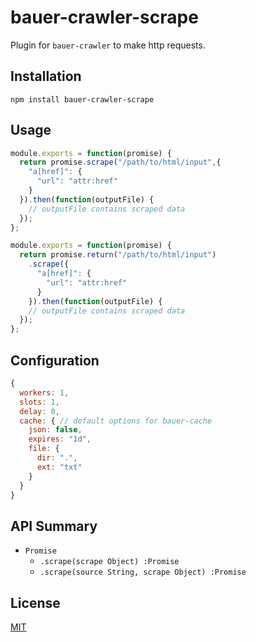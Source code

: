 # bauer-crawler-scrape

Plugin for `bauer-crawler` to make http requests.

## Installation

```
npm install bauer-crawler-scrape
```

## Usage

```js
module.exports = function(promise) {
  return promise.scrape("/path/to/html/input",{
    "a[href]": {
      "url": "attr:href"
    }
  }).then(function(outputFile) {
    // outputFile contains scraped data
  });
};
```

```js
module.exports = function(promise) {
  return promise.return("/path/to/html/input")
    .scrape({
      "a[href]": {
        "url": "attr:href"
      }
    }).then(function(outputFile) {
    // outputFile contains scraped data
  });
};
```

## Configuration

```js
{
  workers: 1,
  slots: 1,
  delay: 0,
  cache: { // default options for bauer-cache
    json: false,
    expires: "1d",
    file: {
      dir: ".",
      ext: "txt"
    }
  }
}
```


## API Summary

  * `Promise`
    * `.scrape(scrape Object) :Promise`
    * `.scrape(source String, scrape Object) :Promise`

## License

[MIT](./LICENSE)
